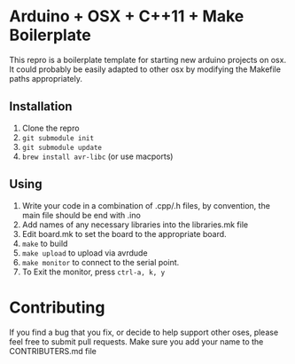 # Arduino + OSX + C++11 + Make Boilerplate

This repro is a boilerplate template for starting new arduino projects
on osx.  It could probably be easily adapted to other osx by modifying the
Makefile paths appropriately.

## Installation

1. Clone the repro
2. `git submodule init`
3. `git submodule update`
4. `brew install avr-libc` (or use macports)

## Using

1. Write your code in a combination of .cpp/.h files, by convention, the main
   file should be end with .ino
2. Add names of any necessary libraries into the libraries.mk file
3. Edit board.mk to set the board to the appropriate board.  
4. `make` to build
5. `make upload` to upload via avrdude
6. `make monitor` to connect to the serial point.
7. To Exit the monitor, press `ctrl-a, k, y`


# Contributing

If you find a bug that you fix, or decide to help support other oses, please
feel free to submit pull requests.  Make sure you add your name to the
CONTRIBUTERS.md file
